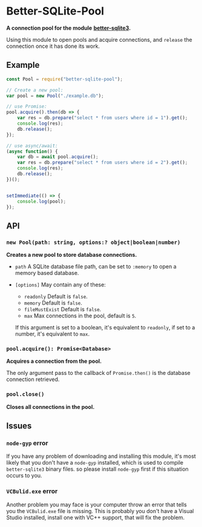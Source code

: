 # Better-SQLite-Pool

**A connection pool for the module**
**[better-sqlite3](https://github.com/JoshuaWise/better-sqlite3).**

Using this module to open pools and acquire connections, and `release` the 
connection once it has done its work.

## Example

```javascript
const Pool = require("better-sqlite-pool");

// Create a new pool:
var pool = new Pool("./example.db");

// use Promise:
pool.acquire().then(db => {
    var res = db.prepare("select * from users where id = 1").get();
    console.log(res);
    db.release();
});

// use async/await:
(async function() {
    var db = await pool.acquire();
    var res = db.prepare("select * from users where id = 2").get();
    console.log(res);
    db.release();
})();


setImmediate(() => {
    console.log(pool);
});
```

## API

### `new Pool(path: string, options:? object|boolean|number)`

**Creates a new pool to store database connections.**

- `path` A SQLite database file path, can be set to `:memory` to open a memory
    based database.
- `[options]` May contain any of these:
    - `readonly` Default is `false`.
    - `memory` Default is `false`.
    - `fileMustExist` Default is `false`.
    - `max` Max connections in the pool, default is `5`.
    
    If this argument is set to a boolean, it's equivalent to `readonly`, 
    if set to a number, it's equivalent to `max`.

### `pool.acquire(): Promise<Database>`

**Acquires a connection from the pool.**

The only argument pass to the callback of `Promise.then()` is the database connection retrieved.

### `pool.close()`

**Closes all connections in the pool.**

## Issues

### `node-gyp` error

If you have any problem of downloading and installing this module, it's most 
likely that you don't have a `node-gyp` installed, which is used to compile 
`better-sqlite3` binary files. so please install `node-gyp` first if this 
situation occurs to you.

### `VCBulid.exe` error

Another problem you may face is your computer throw an error that tells you 
the `VCBulid.exe` file is missing. This is probably you don't have a Visual 
Studio installed, install one with VC++ support, that will fix the problem.
